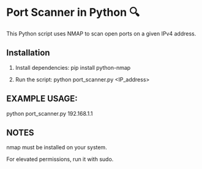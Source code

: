# Port Scanner in Python 🔍

This Python script uses NMAP to scan open ports on a given IPv4 address.

## Installation
1. Install dependencies:
   pip install python-nmap

2. Run the script:
   python port_scanner.py <IP_address>

## EXAMPLE USAGE:
python port_scanner.py 192.168.1.1

## NOTES
nmap must be installed on your system.

For elevated permissions, run it with sudo.
